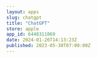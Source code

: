 ```yaml
---
layout: apps
slug: chatgpt
title: "ChatGPT"
store: apple
app_id: 6448311069
date: 2024-01-26T14:13:23Z
published: 2023-05-30T07:00:00Z
---
```

